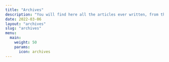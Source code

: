 ```yaml
---
title: "Archives"
description: "You will find here all the articles ever written, from the latest to the oldest."
date: 2022-03-06
layout: "archives"
slug: "archives"
menu:
  main:
    weight: 50
    params:
      icon: archives
---
```

